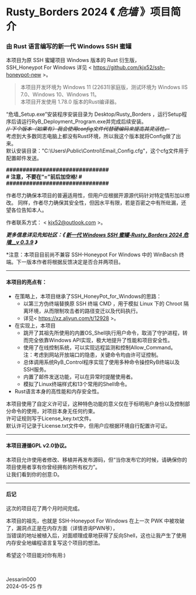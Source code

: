 # Rusty_Borders 2024 《 *危墙* 》项目简介
### 由 Rust 语言编写的新一代 Windows SSH 蜜罐 

本项目为原 SSH 蜜罐项目 Windows 版本的 Rust 衍生版，  
SSH_Honeypot For Windows 详见 < https://github.com/kjx52/ssh-honeypot-new >。  

> 本项目开发环境为 Windows 11 (22631)家庭版，测试环境为 Windows IIS 7.0、Windows 10、Windows 11。  
> 本项目开发使用 1.78.0 版本的Rust编译器。

“危墙_Setup.exe”安装程序安装目录为 Desktop/Rusty_Borders ，运行Setup程序后请运行RyB_Deployment_Program.exe并完成后续安装。  
~~*// 下个版本（如果有）我会使用config文件代替硬编码来提高其灵活性。*~~  
考虑到大多数同志电脑上都没有Rust环境，所以我这个版本就将Config做了出来。  
默认安装目录："C:\Users\Public\Control\Email_Config.cfg"，这个cfg文件用于配置邮件发送。  

__###############################__  
__# 注意，不要在“=”前后加空格! #__  
__###############################__

作者尽力确保本项目的普遍适用性，但用户应根据开源源代码针对特定情形加以修改。
同样，作者尽力确保其安全性，但因水平有限，若是百密之中有所纰漏，还望各位告知本人。

作者联系方式： < <u>kjx52@outlook.com</u> >。

***更多信息详见先知社区：《 [新一代 Windows SSH 蜜罐-Rusty_Borders 2024 危墙__v 0.3.9](https://xz.aliyun.com/t/14752) 》***

*注意：本项目目前尚不兼容 SSH-Honeypot For Windows 中的 WinBacsh 终端。下一版本作者将根据反馈决定是否合并两项目。  

***

#### 本项目的亮点有：
* 在策略上，本项目继承了SSH_HoneyPot_for_Windows的思路：
  + 以第三方伪终端替换原 SSH 终端 CMD ，用于模拟 Linux 下的 Chroot 隔离环境，从而限制攻击者的路径变迁以及代码执行。
  + 详见< https://xz.aliyun.com/t/12928 >。
* 在实现上，本项目
  + 跳开了其祖先所使用的内置OS_Shell执行用户命令，取消了守护进程，转而完全依靠Windows API实现，极大地提升了性能和项目安全性。
  + 使用了在线控制系统，可以实现远程监测和控制Allow_Command。  
    注：考虑到网站开放端口的隐患，关键命令均由许可证控制。
  + 总体调用系统RyB_Control程序实现了使用多种命令操控RyB终端以及SSH服务。
  + 内置了邮件发送功能，可以在异常时提醒使用者。
  + 模拟了Linux终端样式和13个常用的Shell命令。
* Rust语言本身的高性能和内存安全性。

本项目使用了自定义许可证，这种特色功能的意义仅在于标明用户身份以及控制部分命令的使用，对项目本身无任何约束。  
许可证规则写于License_key.txt文件。  
默认许可记录于License.txt文件中，但用户应根据环境自行配置许可证。  

***

#### 本项目遵循GPL v2.0协议。  
本项目允许使用者修改、移植并再发布源码，但“当你发布它的时候，请确保你的项目使用者享有你曾经拥有的所有权力”。  
让我们看到你的创意:D。  
  
***

#### 后记
这次的项目花了两个月时间完成。

本项目的祖先，也就是 SSH-Honeypot For Windows 在上一次 PWK 中被攻破了，漏洞点正是在内存方面（详情咨询PWN爷），  
当错误的地址被植入后，对面顺理成章地获得了反向Shell，这也让我产生了使用内存安全地编程语言复写这个项目的想法。

希望这个项目能对你有用:)
<br />
<br />
<br />
  
Jessarin000  
2024-05-25 作
